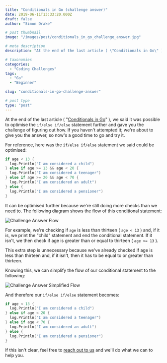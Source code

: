 ```yaml
---
title: "Conditionals in Go (challenge answer)"
date: 2019-06-11T13:33:20.000Z
draft: false
author: "Simon Drake"

# post thumbnail
image: "/images/post/conditionals_in_go_challenge_answer.jpg"

# meta description
description: "At the end of the last article ( \"Conditionals in Go\" ), we said it was possible to optimise the if/else if/else statement further. Learn how!"

# taxonomies
categories:
  - "Coding Challenges"
tags:
  - "Go"
  - "Beginner"

slug: "conditionals-in-go-challenge-answer"

# post type
type: "post"
---
```




At the end of the last article ( "[Conditionals in Go](https://www.codetips.co.uk/languages/go/conditionals-in-go/)" ), we said it was possible to optimise the `if/else if/else` statement further and gave you the challenge of figuring out how. If you haven't attempted it; we're about to give you the answer, so now's a good time to go and try it.

For reference, here was the `if/else if/else` statement we said could be optimised:

```go
if age < 13 {
  log.Println("I am considered a child")
} else if age >= 13 && age < 20 {
  log.Println("I am considered a teenager")
} else if age >= 20 && age < 70 {
  log.Println("I am considered an adult")
} else {
  log.Println("I am considered a pensioner")
}
```



It can be optimised further because we're still doing more checks than we need to. The following diagram shows the flow of this conditional statement:

![Challenge Answer Flow](/images/content/conditionals_in_go_challenge_answer_answer_flow.jpg)

For example, we're checking if `age` is less than thirteen ( `age < 13` ) and, if it is, we print the "child" statement and end the conditional statement. If it isn't, we then check if age is greater than or equal to thirteen ( `age >= 13` ).

This extra step is unnecessary because we've already checked if age is less than thirteen and, if it isn't, then it has to be equal to or greater than thirteen.

Knowing this, we can simplify the flow of our conditional statement to the following:

![Challenge Answer Simplified Flow](/images/content/conditionals_in_go_challenge_answer_simplified_flow.jpg)

And therefore our `if/else if/else` statement becomes:

```go
if age < 13 {
  log.Println("I am considered a child")
} else if age < 20 {
  log.Println("I am considered a teenager")
} else if age < 70 {
  log.Println("I am considered an adult")
} else {
  log.Println("I am considered a pensioner")
}
```



If this isn't clear, feel free to [reach out to us](https://www.codetips.co.uk/contact-us/) and we'll do what we can to help you.

